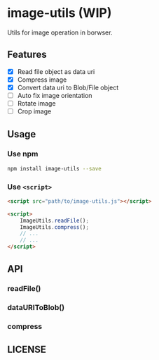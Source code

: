 # image-utils (WIP)
Utils for image operation in borwser.

## Features

- [x] Read file object as data uri
- [x] Compress image
- [x] Convert data uri to Blob/File object
- [ ] Auto fix image orientation
- [ ] Rotate image
- [ ] Crop image

## Usage

### Use npm

```bash
npm install image-utils --save
```

### Use `<script>`

```html
<script src="path/to/image-utils.js"></script>

<script>
    ImageUtils.readFile();
    ImageUtils.compress();
    // ...
    // ...
</script>
```

## API

### readFile()

### dataURIToBlob()

### compress

## LICENSE
